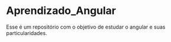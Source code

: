 # Aprendizado_Angular
Esse é um repositório com o objetivo de estudar o angular e suas particularidades. 
